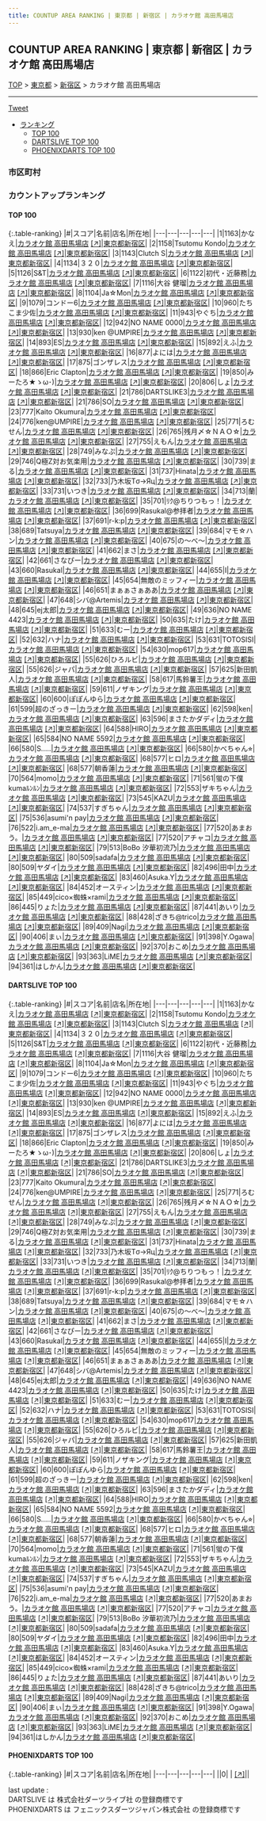 ```yaml
---
title: COUNTUP AREA RANKING | 東京都 | 新宿区 | カラオケ館 高田馬場店
---
```

## COUNTUP AREA RANKING | 東京都 | 新宿区 | カラオケ館 高田馬場店

[TOP](/darts/rank/) > [東京都](/darts/rank/東京都/) > [新宿区](/darts/rank/東京都/新宿区/) > カラオケ館 高田馬場店

___

<a href="https://twitter.com/share?ref_src=twsrc%5Etfw" data-text="COUNTUP AREA RANKING | 東京都新宿区カラオケ館 高田馬場店" class="twitter-share-button" data-hashtags="DARTSLIVE,PHOENIXDARTS,darts,ダーツ" data-show-count="false">Tweet</a>

* [ランキング](#カウントアップランキング)
    * [TOP 100](#top-100)
    * [DARTSLIVE TOP 100](#dartslive-top-100)
    * [PHOENIXDARTS TOP 100](#phoenixdarts-top-100)

### 市区町村

<ul>

</ul>

### カウントアップランキング

#### TOP 100



{:.table-ranking}
|#|スコア|名前|店名|所在地|
|---|---|---|---|---|
|1|1163|<span class="rank-name-dl">かなえ</span>|<a href="/darts/rank/shops/0000f31f5ebdd71f5f9f3321c1147265.html">カラオケ館 高田馬場店</a> <a href="https://search.dartslive.com/jp/shop/0000f31f5ebdd71f5f9f3321c1147265">[↗]</a>|<a href="/darts/rank/東京都/新宿区">東京都新宿区</a>|
|2|1158|<span class="rank-name-dl">Tsutomu Kondo</span>|<a href="/darts/rank/shops/0000f31f5ebdd71f5f9f3321c1147265.html">カラオケ館 高田馬場店</a> <a href="https://search.dartslive.com/jp/shop/0000f31f5ebdd71f5f9f3321c1147265">[↗]</a>|<a href="/darts/rank/東京都/新宿区">東京都新宿区</a>|
|3|1143|<span class="rank-name-dl">Clutch S</span>|<a href="/darts/rank/shops/0000f31f5ebdd71f5f9f3321c1147265.html">カラオケ館 高田馬場店</a> <a href="https://search.dartslive.com/jp/shop/0000f31f5ebdd71f5f9f3321c1147265">[↗]</a>|<a href="/darts/rank/東京都/新宿区">東京都新宿区</a>|
|4|1134|<span class="rank-name-dl">３２０</span>|<a href="/darts/rank/shops/0000f31f5ebdd71f5f9f3321c1147265.html">カラオケ館 高田馬場店</a> <a href="https://search.dartslive.com/jp/shop/0000f31f5ebdd71f5f9f3321c1147265">[↗]</a>|<a href="/darts/rank/東京都/新宿区">東京都新宿区</a>|
|5|1126|<span class="rank-name-dl">S&amp;T</span>|<a href="/darts/rank/shops/0000f31f5ebdd71f5f9f3321c1147265.html">カラオケ館 高田馬場店</a> <a href="https://search.dartslive.com/jp/shop/0000f31f5ebdd71f5f9f3321c1147265">[↗]</a>|<a href="/darts/rank/東京都/新宿区">東京都新宿区</a>|
|6|1122|<span class="rank-name-dl">初代・近藤務</span>|<a href="/darts/rank/shops/0000f31f5ebdd71f5f9f3321c1147265.html">カラオケ館 高田馬場店</a> <a href="https://search.dartslive.com/jp/shop/0000f31f5ebdd71f5f9f3321c1147265">[↗]</a>|<a href="/darts/rank/東京都/新宿区">東京都新宿区</a>|
|7|1116|<span class="rank-name-dl">大谷 健瑠</span>|<a href="/darts/rank/shops/0000f31f5ebdd71f5f9f3321c1147265.html">カラオケ館 高田馬場店</a> <a href="https://search.dartslive.com/jp/shop/0000f31f5ebdd71f5f9f3321c1147265">[↗]</a>|<a href="/darts/rank/東京都/新宿区">東京都新宿区</a>|
|8|1104|<span class="rank-name-dl">Ja☆Mon</span>|<a href="/darts/rank/shops/0000f31f5ebdd71f5f9f3321c1147265.html">カラオケ館 高田馬場店</a> <a href="https://search.dartslive.com/jp/shop/0000f31f5ebdd71f5f9f3321c1147265">[↗]</a>|<a href="/darts/rank/東京都/新宿区">東京都新宿区</a>|
|9|1079|<span class="rank-name-dl">コンドー6</span>|<a href="/darts/rank/shops/0000f31f5ebdd71f5f9f3321c1147265.html">カラオケ館 高田馬場店</a> <a href="https://search.dartslive.com/jp/shop/0000f31f5ebdd71f5f9f3321c1147265">[↗]</a>|<a href="/darts/rank/東京都/新宿区">東京都新宿区</a>|
|10|960|<span class="rank-name-dl">たちこま少佐</span>|<a href="/darts/rank/shops/0000f31f5ebdd71f5f9f3321c1147265.html">カラオケ館 高田馬場店</a> <a href="https://search.dartslive.com/jp/shop/0000f31f5ebdd71f5f9f3321c1147265">[↗]</a>|<a href="/darts/rank/東京都/新宿区">東京都新宿区</a>|
|11|943|<span class="rank-name-dl">やぐち</span>|<a href="/darts/rank/shops/0000f31f5ebdd71f5f9f3321c1147265.html">カラオケ館 高田馬場店</a> <a href="https://search.dartslive.com/jp/shop/0000f31f5ebdd71f5f9f3321c1147265">[↗]</a>|<a href="/darts/rank/東京都/新宿区">東京都新宿区</a>|
|12|942|<span class="rank-name-dl">NO NAME 0000</span>|<a href="/darts/rank/shops/0000f31f5ebdd71f5f9f3321c1147265.html">カラオケ館 高田馬場店</a> <a href="https://search.dartslive.com/jp/shop/0000f31f5ebdd71f5f9f3321c1147265">[↗]</a>|<a href="/darts/rank/東京都/新宿区">東京都新宿区</a>|
|13|930|<span class="rank-name-dl">ken @UMPIRE</span>|<a href="/darts/rank/shops/0000f31f5ebdd71f5f9f3321c1147265.html">カラオケ館 高田馬場店</a> <a href="https://search.dartslive.com/jp/shop/0000f31f5ebdd71f5f9f3321c1147265">[↗]</a>|<a href="/darts/rank/東京都/新宿区">東京都新宿区</a>|
|14|893|<span class="rank-name-dl">ES</span>|<a href="/darts/rank/shops/0000f31f5ebdd71f5f9f3321c1147265.html">カラオケ館 高田馬場店</a> <a href="https://search.dartslive.com/jp/shop/0000f31f5ebdd71f5f9f3321c1147265">[↗]</a>|<a href="/darts/rank/東京都/新宿区">東京都新宿区</a>|
|15|892|<span class="rank-name-dl">えふ</span>|<a href="/darts/rank/shops/0000f31f5ebdd71f5f9f3321c1147265.html">カラオケ館 高田馬場店</a> <a href="https://search.dartslive.com/jp/shop/0000f31f5ebdd71f5f9f3321c1147265">[↗]</a>|<a href="/darts/rank/東京都/新宿区">東京都新宿区</a>|
|16|877|<span class="rank-name-dl">よには</span>|<a href="/darts/rank/shops/0000f31f5ebdd71f5f9f3321c1147265.html">カラオケ館 高田馬場店</a> <a href="https://search.dartslive.com/jp/shop/0000f31f5ebdd71f5f9f3321c1147265">[↗]</a>|<a href="/darts/rank/東京都/新宿区">東京都新宿区</a>|
|17|875|<span class="rank-name-dl">ゴンザレス</span>|<a href="/darts/rank/shops/0000f31f5ebdd71f5f9f3321c1147265.html">カラオケ館 高田馬場店</a> <a href="https://search.dartslive.com/jp/shop/0000f31f5ebdd71f5f9f3321c1147265">[↗]</a>|<a href="/darts/rank/東京都/新宿区">東京都新宿区</a>|
|18|866|<span class="rank-name-dl">Eric Clapton</span>|<a href="/darts/rank/shops/0000f31f5ebdd71f5f9f3321c1147265.html">カラオケ館 高田馬場店</a> <a href="https://search.dartslive.com/jp/shop/0000f31f5ebdd71f5f9f3321c1147265">[↗]</a>|<a href="/darts/rank/東京都/新宿区">東京都新宿区</a>|
|19|850|<span class="rank-name-dl">みーたろ★ゝω･)</span>|<a href="/darts/rank/shops/0000f31f5ebdd71f5f9f3321c1147265.html">カラオケ館 高田馬場店</a> <a href="https://search.dartslive.com/jp/shop/0000f31f5ebdd71f5f9f3321c1147265">[↗]</a>|<a href="/darts/rank/東京都/新宿区">東京都新宿区</a>|
|20|806|<span class="rank-name-dl">しょ</span>|<a href="/darts/rank/shops/0000f31f5ebdd71f5f9f3321c1147265.html">カラオケ館 高田馬場店</a> <a href="https://search.dartslive.com/jp/shop/0000f31f5ebdd71f5f9f3321c1147265">[↗]</a>|<a href="/darts/rank/東京都/新宿区">東京都新宿区</a>|
|21|786|<span class="rank-name-dl">DARTSLIKE3</span>|<a href="/darts/rank/shops/0000f31f5ebdd71f5f9f3321c1147265.html">カラオケ館 高田馬場店</a> <a href="https://search.dartslive.com/jp/shop/0000f31f5ebdd71f5f9f3321c1147265">[↗]</a>|<a href="/darts/rank/東京都/新宿区">東京都新宿区</a>|
|21|786|<span class="rank-name-dl">SO</span>|<a href="/darts/rank/shops/0000f31f5ebdd71f5f9f3321c1147265.html">カラオケ館 高田馬場店</a> <a href="https://search.dartslive.com/jp/shop/0000f31f5ebdd71f5f9f3321c1147265">[↗]</a>|<a href="/darts/rank/東京都/新宿区">東京都新宿区</a>|
|23|777|<span class="rank-name-dl">Kaito Okumura</span>|<a href="/darts/rank/shops/0000f31f5ebdd71f5f9f3321c1147265.html">カラオケ館 高田馬場店</a> <a href="https://search.dartslive.com/jp/shop/0000f31f5ebdd71f5f9f3321c1147265">[↗]</a>|<a href="/darts/rank/東京都/新宿区">東京都新宿区</a>|
|24|776|<span class="rank-name-dl">ken@UMPIRE</span>|<a href="/darts/rank/shops/0000f31f5ebdd71f5f9f3321c1147265.html">カラオケ館 高田馬場店</a> <a href="https://search.dartslive.com/jp/shop/0000f31f5ebdd71f5f9f3321c1147265">[↗]</a>|<a href="/darts/rank/東京都/新宿区">東京都新宿区</a>|
|25|771|<span class="rank-name-dl">ろむせん</span>|<a href="/darts/rank/shops/0000f31f5ebdd71f5f9f3321c1147265.html">カラオケ館 高田馬場店</a> <a href="https://search.dartslive.com/jp/shop/0000f31f5ebdd71f5f9f3321c1147265">[↗]</a>|<a href="/darts/rank/東京都/新宿区">東京都新宿区</a>|
|26|765|<span class="rank-name-dl">残月〆☆ＮＡＯ☆</span>|<a href="/darts/rank/shops/0000f31f5ebdd71f5f9f3321c1147265.html">カラオケ館 高田馬場店</a> <a href="https://search.dartslive.com/jp/shop/0000f31f5ebdd71f5f9f3321c1147265">[↗]</a>|<a href="/darts/rank/東京都/新宿区">東京都新宿区</a>|
|27|755|<span class="rank-name-dl">えもん</span>|<a href="/darts/rank/shops/0000f31f5ebdd71f5f9f3321c1147265.html">カラオケ館 高田馬場店</a> <a href="https://search.dartslive.com/jp/shop/0000f31f5ebdd71f5f9f3321c1147265">[↗]</a>|<a href="/darts/rank/東京都/新宿区">東京都新宿区</a>|
|28|749|<span class="rank-name-dl">みなぷ</span>|<a href="/darts/rank/shops/0000f31f5ebdd71f5f9f3321c1147265.html">カラオケ館 高田馬場店</a> <a href="https://search.dartslive.com/jp/shop/0000f31f5ebdd71f5f9f3321c1147265">[↗]</a>|<a href="/darts/rank/東京都/新宿区">東京都新宿区</a>|
|29|746|<span class="rank-name-dl">Q極Z対お気楽用</span>|<a href="/darts/rank/shops/0000f31f5ebdd71f5f9f3321c1147265.html">カラオケ館 高田馬場店</a> <a href="https://search.dartslive.com/jp/shop/0000f31f5ebdd71f5f9f3321c1147265">[↗]</a>|<a href="/darts/rank/東京都/新宿区">東京都新宿区</a>|
|30|739|<span class="rank-name-dl">まる</span>|<a href="/darts/rank/shops/0000f31f5ebdd71f5f9f3321c1147265.html">カラオケ館 高田馬場店</a> <a href="https://search.dartslive.com/jp/shop/0000f31f5ebdd71f5f9f3321c1147265">[↗]</a>|<a href="/darts/rank/東京都/新宿区">東京都新宿区</a>|
|31|737|<span class="rank-name-dl">Hinata</span>|<a href="/darts/rank/shops/0000f31f5ebdd71f5f9f3321c1147265.html">カラオケ館 高田馬場店</a> <a href="https://search.dartslive.com/jp/shop/0000f31f5ebdd71f5f9f3321c1147265">[↗]</a>|<a href="/darts/rank/東京都/新宿区">東京都新宿区</a>|
|32|733|<span class="rank-name-dl">乃木坂Тσ→Яц</span>|<a href="/darts/rank/shops/0000f31f5ebdd71f5f9f3321c1147265.html">カラオケ館 高田馬場店</a> <a href="https://search.dartslive.com/jp/shop/0000f31f5ebdd71f5f9f3321c1147265">[↗]</a>|<a href="/darts/rank/東京都/新宿区">東京都新宿区</a>|
|33|731|<span class="rank-name-dl">いつき</span>|<a href="/darts/rank/shops/0000f31f5ebdd71f5f9f3321c1147265.html">カラオケ館 高田馬場店</a> <a href="https://search.dartslive.com/jp/shop/0000f31f5ebdd71f5f9f3321c1147265">[↗]</a>|<a href="/darts/rank/東京都/新宿区">東京都新宿区</a>|
|34|713|<span class="rank-name-dl">蘭</span>|<a href="/darts/rank/shops/0000f31f5ebdd71f5f9f3321c1147265.html">カラオケ館 高田馬場店</a> <a href="https://search.dartslive.com/jp/shop/0000f31f5ebdd71f5f9f3321c1147265">[↗]</a>|<a href="/darts/rank/東京都/新宿区">東京都新宿区</a>|
|35|701|<span class="rank-name-dl">ﾘｸ@ちりつもっ！</span>|<a href="/darts/rank/shops/0000f31f5ebdd71f5f9f3321c1147265.html">カラオケ館 高田馬場店</a> <a href="https://search.dartslive.com/jp/shop/0000f31f5ebdd71f5f9f3321c1147265">[↗]</a>|<a href="/darts/rank/東京都/新宿区">東京都新宿区</a>|
|36|699|<span class="rank-name-dl">Rasukal@参拝者</span>|<a href="/darts/rank/shops/0000f31f5ebdd71f5f9f3321c1147265.html">カラオケ館 高田馬場店</a> <a href="https://search.dartslive.com/jp/shop/0000f31f5ebdd71f5f9f3321c1147265">[↗]</a>|<a href="/darts/rank/東京都/新宿区">東京都新宿区</a>|
|37|691|<span class="rank-name-dl">r-k:p</span>|<a href="/darts/rank/shops/0000f31f5ebdd71f5f9f3321c1147265.html">カラオケ館 高田馬場店</a> <a href="https://search.dartslive.com/jp/shop/0000f31f5ebdd71f5f9f3321c1147265">[↗]</a>|<a href="/darts/rank/東京都/新宿区">東京都新宿区</a>|
|38|689|<span class="rank-name-dl">Tatsuya</span>|<a href="/darts/rank/shops/0000f31f5ebdd71f5f9f3321c1147265.html">カラオケ館 高田馬場店</a> <a href="https://search.dartslive.com/jp/shop/0000f31f5ebdd71f5f9f3321c1147265">[↗]</a>|<a href="/darts/rank/東京都/新宿区">東京都新宿区</a>|
|39|684|<span class="rank-name-dl">マモ☆ハン</span>|<a href="/darts/rank/shops/0000f31f5ebdd71f5f9f3321c1147265.html">カラオケ館 高田馬場店</a> <a href="https://search.dartslive.com/jp/shop/0000f31f5ebdd71f5f9f3321c1147265">[↗]</a>|<a href="/darts/rank/東京都/新宿区">東京都新宿区</a>|
|40|675|<span class="rank-name-dl">の〜べ〜</span>|<a href="/darts/rank/shops/0000f31f5ebdd71f5f9f3321c1147265.html">カラオケ館 高田馬場店</a> <a href="https://search.dartslive.com/jp/shop/0000f31f5ebdd71f5f9f3321c1147265">[↗]</a>|<a href="/darts/rank/東京都/新宿区">東京都新宿区</a>|
|41|662|<span class="rank-name-dl">まさ</span>|<a href="/darts/rank/shops/0000f31f5ebdd71f5f9f3321c1147265.html">カラオケ館 高田馬場店</a> <a href="https://search.dartslive.com/jp/shop/0000f31f5ebdd71f5f9f3321c1147265">[↗]</a>|<a href="/darts/rank/東京都/新宿区">東京都新宿区</a>|
|42|661|<span class="rank-name-dl">さなぴー</span>|<a href="/darts/rank/shops/0000f31f5ebdd71f5f9f3321c1147265.html">カラオケ館 高田馬場店</a> <a href="https://search.dartslive.com/jp/shop/0000f31f5ebdd71f5f9f3321c1147265">[↗]</a>|<a href="/darts/rank/東京都/新宿区">東京都新宿区</a>|
|43|660|<span class="rank-name-dl">Rasukal</span>|<a href="/darts/rank/shops/0000f31f5ebdd71f5f9f3321c1147265.html">カラオケ館 高田馬場店</a> <a href="https://search.dartslive.com/jp/shop/0000f31f5ebdd71f5f9f3321c1147265">[↗]</a>|<a href="/darts/rank/東京都/新宿区">東京都新宿区</a>|
|44|655|<span class="rank-name-dl">I</span>|<a href="/darts/rank/shops/0000f31f5ebdd71f5f9f3321c1147265.html">カラオケ館 高田馬場店</a> <a href="https://search.dartslive.com/jp/shop/0000f31f5ebdd71f5f9f3321c1147265">[↗]</a>|<a href="/darts/rank/東京都/新宿区">東京都新宿区</a>|
|45|654|<span class="rank-name-dl">無敵のミッフィー</span>|<a href="/darts/rank/shops/0000f31f5ebdd71f5f9f3321c1147265.html">カラオケ館 高田馬場店</a> <a href="https://search.dartslive.com/jp/shop/0000f31f5ebdd71f5f9f3321c1147265">[↗]</a>|<a href="/darts/rank/東京都/新宿区">東京都新宿区</a>|
|46|651|<span class="rank-name-dl">まぁぁさぁああ</span>|<a href="/darts/rank/shops/0000f31f5ebdd71f5f9f3321c1147265.html">カラオケ館 高田馬場店</a> <a href="https://search.dartslive.com/jp/shop/0000f31f5ebdd71f5f9f3321c1147265">[↗]</a>|<a href="/darts/rank/東京都/新宿区">東京都新宿区</a>|
|47|648|<span class="rank-name-dl">シバ@Artemis</span>|<a href="/darts/rank/shops/0000f31f5ebdd71f5f9f3321c1147265.html">カラオケ館 高田馬場店</a> <a href="https://search.dartslive.com/jp/shop/0000f31f5ebdd71f5f9f3321c1147265">[↗]</a>|<a href="/darts/rank/東京都/新宿区">東京都新宿区</a>|
|48|645|<span class="rank-name-dl">ej太郎</span>|<a href="/darts/rank/shops/0000f31f5ebdd71f5f9f3321c1147265.html">カラオケ館 高田馬場店</a> <a href="https://search.dartslive.com/jp/shop/0000f31f5ebdd71f5f9f3321c1147265">[↗]</a>|<a href="/darts/rank/東京都/新宿区">東京都新宿区</a>|
|49|636|<span class="rank-name-dl">NO NAME 4423</span>|<a href="/darts/rank/shops/0000f31f5ebdd71f5f9f3321c1147265.html">カラオケ館 高田馬場店</a> <a href="https://search.dartslive.com/jp/shop/0000f31f5ebdd71f5f9f3321c1147265">[↗]</a>|<a href="/darts/rank/東京都/新宿区">東京都新宿区</a>|
|50|635|<span class="rank-name-dl">たけ</span>|<a href="/darts/rank/shops/0000f31f5ebdd71f5f9f3321c1147265.html">カラオケ館 高田馬場店</a> <a href="https://search.dartslive.com/jp/shop/0000f31f5ebdd71f5f9f3321c1147265">[↗]</a>|<a href="/darts/rank/東京都/新宿区">東京都新宿区</a>|
|51|633|<span class="rank-name-dl">むー</span>|<a href="/darts/rank/shops/0000f31f5ebdd71f5f9f3321c1147265.html">カラオケ館 高田馬場店</a> <a href="https://search.dartslive.com/jp/shop/0000f31f5ebdd71f5f9f3321c1147265">[↗]</a>|<a href="/darts/rank/東京都/新宿区">東京都新宿区</a>|
|52|632|<span class="rank-name-dl">ハナ</span>|<a href="/darts/rank/shops/0000f31f5ebdd71f5f9f3321c1147265.html">カラオケ館 高田馬場店</a> <a href="https://search.dartslive.com/jp/shop/0000f31f5ebdd71f5f9f3321c1147265">[↗]</a>|<a href="/darts/rank/東京都/新宿区">東京都新宿区</a>|
|53|631|<span class="rank-name-dl">TOTOSISI</span>|<a href="/darts/rank/shops/0000f31f5ebdd71f5f9f3321c1147265.html">カラオケ館 高田馬場店</a> <a href="https://search.dartslive.com/jp/shop/0000f31f5ebdd71f5f9f3321c1147265">[↗]</a>|<a href="/darts/rank/東京都/新宿区">東京都新宿区</a>|
|54|630|<span class="rank-name-dl">mop617</span>|<a href="/darts/rank/shops/0000f31f5ebdd71f5f9f3321c1147265.html">カラオケ館 高田馬場店</a> <a href="https://search.dartslive.com/jp/shop/0000f31f5ebdd71f5f9f3321c1147265">[↗]</a>|<a href="/darts/rank/東京都/新宿区">東京都新宿区</a>|
|55|626|<span class="rank-name-dl">ひろルビ</span>|<a href="/darts/rank/shops/0000f31f5ebdd71f5f9f3321c1147265.html">カラオケ館 高田馬場店</a> <a href="https://search.dartslive.com/jp/shop/0000f31f5ebdd71f5f9f3321c1147265">[↗]</a>|<a href="/darts/rank/東京都/新宿区">東京都新宿区</a>|
|55|626|<span class="rank-name-dl">ジャパ</span>|<a href="/darts/rank/shops/0000f31f5ebdd71f5f9f3321c1147265.html">カラオケ館 高田馬場店</a> <a href="https://search.dartslive.com/jp/shop/0000f31f5ebdd71f5f9f3321c1147265">[↗]</a>|<a href="/darts/rank/東京都/新宿区">東京都新宿区</a>|
|57|625|<span class="rank-name-dl">新田凱人</span>|<a href="/darts/rank/shops/0000f31f5ebdd71f5f9f3321c1147265.html">カラオケ館 高田馬場店</a> <a href="https://search.dartslive.com/jp/shop/0000f31f5ebdd71f5f9f3321c1147265">[↗]</a>|<a href="/darts/rank/東京都/新宿区">東京都新宿区</a>|
|58|617|<span class="rank-name-dl">馬鈴薯王</span>|<a href="/darts/rank/shops/0000f31f5ebdd71f5f9f3321c1147265.html">カラオケ館 高田馬場店</a> <a href="https://search.dartslive.com/jp/shop/0000f31f5ebdd71f5f9f3321c1147265">[↗]</a>|<a href="/darts/rank/東京都/新宿区">東京都新宿区</a>|
|59|611|<span class="rank-name-dl">ノザキング</span>|<a href="/darts/rank/shops/0000f31f5ebdd71f5f9f3321c1147265.html">カラオケ館 高田馬場店</a> <a href="https://search.dartslive.com/jp/shop/0000f31f5ebdd71f5f9f3321c1147265">[↗]</a>|<a href="/darts/rank/東京都/新宿区">東京都新宿区</a>|
|60|600|<span class="rank-name-dl">ぽぽんゆら</span>|<a href="/darts/rank/shops/0000f31f5ebdd71f5f9f3321c1147265.html">カラオケ館 高田馬場店</a> <a href="https://search.dartslive.com/jp/shop/0000f31f5ebdd71f5f9f3321c1147265">[↗]</a>|<a href="/darts/rank/東京都/新宿区">東京都新宿区</a>|
|61|599|<span class="rank-name-dl">超のざっきー</span>|<a href="/darts/rank/shops/0000f31f5ebdd71f5f9f3321c1147265.html">カラオケ館 高田馬場店</a> <a href="https://search.dartslive.com/jp/shop/0000f31f5ebdd71f5f9f3321c1147265">[↗]</a>|<a href="/darts/rank/東京都/新宿区">東京都新宿区</a>|
|62|598|<span class="rank-name-dl">ken</span>|<a href="/darts/rank/shops/0000f31f5ebdd71f5f9f3321c1147265.html">カラオケ館 高田馬場店</a> <a href="https://search.dartslive.com/jp/shop/0000f31f5ebdd71f5f9f3321c1147265">[↗]</a>|<a href="/darts/rank/東京都/新宿区">東京都新宿区</a>|
|63|596|<span class="rank-name-dl">まさたかダディ</span>|<a href="/darts/rank/shops/0000f31f5ebdd71f5f9f3321c1147265.html">カラオケ館 高田馬場店</a> <a href="https://search.dartslive.com/jp/shop/0000f31f5ebdd71f5f9f3321c1147265">[↗]</a>|<a href="/darts/rank/東京都/新宿区">東京都新宿区</a>|
|64|588|<span class="rank-name-dl">HIRO</span>|<a href="/darts/rank/shops/0000f31f5ebdd71f5f9f3321c1147265.html">カラオケ館 高田馬場店</a> <a href="https://search.dartslive.com/jp/shop/0000f31f5ebdd71f5f9f3321c1147265">[↗]</a>|<a href="/darts/rank/東京都/新宿区">東京都新宿区</a>|
|65|584|<span class="rank-name-dl">NO NAME 5592</span>|<a href="/darts/rank/shops/0000f31f5ebdd71f5f9f3321c1147265.html">カラオケ館 高田馬場店</a> <a href="https://search.dartslive.com/jp/shop/0000f31f5ebdd71f5f9f3321c1147265">[↗]</a>|<a href="/darts/rank/東京都/新宿区">東京都新宿区</a>|
|66|580|<span class="rank-name-dl">S.....</span>|<a href="/darts/rank/shops/0000f31f5ebdd71f5f9f3321c1147265.html">カラオケ館 高田馬場店</a> <a href="https://search.dartslive.com/jp/shop/0000f31f5ebdd71f5f9f3321c1147265">[↗]</a>|<a href="/darts/rank/東京都/新宿区">東京都新宿区</a>|
|66|580|<span class="rank-name-dl">かべちゃん⭐︎</span>|<a href="/darts/rank/shops/0000f31f5ebdd71f5f9f3321c1147265.html">カラオケ館 高田馬場店</a> <a href="https://search.dartslive.com/jp/shop/0000f31f5ebdd71f5f9f3321c1147265">[↗]</a>|<a href="/darts/rank/東京都/新宿区">東京都新宿区</a>|
|68|577|<span class="rank-name-dl">ヒロ</span>|<a href="/darts/rank/shops/0000f31f5ebdd71f5f9f3321c1147265.html">カラオケ館 高田馬場店</a> <a href="https://search.dartslive.com/jp/shop/0000f31f5ebdd71f5f9f3321c1147265">[↗]</a>|<a href="/darts/rank/東京都/新宿区">東京都新宿区</a>|
|68|577|<span class="rank-name-dl">朝香蓮</span>|<a href="/darts/rank/shops/0000f31f5ebdd71f5f9f3321c1147265.html">カラオケ館 高田馬場店</a> <a href="https://search.dartslive.com/jp/shop/0000f31f5ebdd71f5f9f3321c1147265">[↗]</a>|<a href="/darts/rank/東京都/新宿区">東京都新宿区</a>|
|70|564|<span class="rank-name-dl">momo</span>|<a href="/darts/rank/shops/0000f31f5ebdd71f5f9f3321c1147265.html">カラオケ館 高田馬場店</a> <a href="https://search.dartslive.com/jp/shop/0000f31f5ebdd71f5f9f3321c1147265">[↗]</a>|<a href="/darts/rank/東京都/新宿区">東京都新宿区</a>|
|71|561|<span class="rank-name-dl">蛍の下僕kumaﾙﾝﾙﾝ</span>|<a href="/darts/rank/shops/0000f31f5ebdd71f5f9f3321c1147265.html">カラオケ館 高田馬場店</a> <a href="https://search.dartslive.com/jp/shop/0000f31f5ebdd71f5f9f3321c1147265">[↗]</a>|<a href="/darts/rank/東京都/新宿区">東京都新宿区</a>|
|72|553|<span class="rank-name-dl">ザキちゃん</span>|<a href="/darts/rank/shops/0000f31f5ebdd71f5f9f3321c1147265.html">カラオケ館 高田馬場店</a> <a href="https://search.dartslive.com/jp/shop/0000f31f5ebdd71f5f9f3321c1147265">[↗]</a>|<a href="/darts/rank/東京都/新宿区">東京都新宿区</a>|
|73|545|<span class="rank-name-dl">KAZU</span>|<a href="/darts/rank/shops/0000f31f5ebdd71f5f9f3321c1147265.html">カラオケ館 高田馬場店</a> <a href="https://search.dartslive.com/jp/shop/0000f31f5ebdd71f5f9f3321c1147265">[↗]</a>|<a href="/darts/rank/東京都/新宿区">東京都新宿区</a>|
|74|537|<span class="rank-name-dl">すぎちゃん</span>|<a href="/darts/rank/shops/0000f31f5ebdd71f5f9f3321c1147265.html">カラオケ館 高田馬場店</a> <a href="https://search.dartslive.com/jp/shop/0000f31f5ebdd71f5f9f3321c1147265">[↗]</a>|<a href="/darts/rank/東京都/新宿区">東京都新宿区</a>|
|75|536|<span class="rank-name-dl">asumi&#x27;n pay</span>|<a href="/darts/rank/shops/0000f31f5ebdd71f5f9f3321c1147265.html">カラオケ館 高田馬場店</a> <a href="https://search.dartslive.com/jp/shop/0000f31f5ebdd71f5f9f3321c1147265">[↗]</a>|<a href="/darts/rank/東京都/新宿区">東京都新宿区</a>|
|76|522|<span class="rank-name-dl">i.am_e-ma</span>|<a href="/darts/rank/shops/0000f31f5ebdd71f5f9f3321c1147265.html">カラオケ館 高田馬場店</a> <a href="https://search.dartslive.com/jp/shop/0000f31f5ebdd71f5f9f3321c1147265">[↗]</a>|<a href="/darts/rank/東京都/新宿区">東京都新宿区</a>|
|77|520|<span class="rank-name-dl">あまおう。</span>|<a href="/darts/rank/shops/0000f31f5ebdd71f5f9f3321c1147265.html">カラオケ館 高田馬場店</a> <a href="https://search.dartslive.com/jp/shop/0000f31f5ebdd71f5f9f3321c1147265">[↗]</a>|<a href="/darts/rank/東京都/新宿区">東京都新宿区</a>|
|77|520|<span class="rank-name-dl">アチャコ</span>|<a href="/darts/rank/shops/0000f31f5ebdd71f5f9f3321c1147265.html">カラオケ館 高田馬場店</a> <a href="https://search.dartslive.com/jp/shop/0000f31f5ebdd71f5f9f3321c1147265">[↗]</a>|<a href="/darts/rank/東京都/新宿区">東京都新宿区</a>|
|79|513|<span class="rank-name-dl">BoBo 汐華初流乃</span>|<a href="/darts/rank/shops/0000f31f5ebdd71f5f9f3321c1147265.html">カラオケ館 高田馬場店</a> <a href="https://search.dartslive.com/jp/shop/0000f31f5ebdd71f5f9f3321c1147265">[↗]</a>|<a href="/darts/rank/東京都/新宿区">東京都新宿区</a>|
|80|509|<span class="rank-name-dl">sadafa</span>|<a href="/darts/rank/shops/0000f31f5ebdd71f5f9f3321c1147265.html">カラオケ館 高田馬場店</a> <a href="https://search.dartslive.com/jp/shop/0000f31f5ebdd71f5f9f3321c1147265">[↗]</a>|<a href="/darts/rank/東京都/新宿区">東京都新宿区</a>|
|80|509|<span class="rank-name-dl">ヤダイ</span>|<a href="/darts/rank/shops/0000f31f5ebdd71f5f9f3321c1147265.html">カラオケ館 高田馬場店</a> <a href="https://search.dartslive.com/jp/shop/0000f31f5ebdd71f5f9f3321c1147265">[↗]</a>|<a href="/darts/rank/東京都/新宿区">東京都新宿区</a>|
|82|496|<span class="rank-name-dl">田中</span>|<a href="/darts/rank/shops/0000f31f5ebdd71f5f9f3321c1147265.html">カラオケ館 高田馬場店</a> <a href="https://search.dartslive.com/jp/shop/0000f31f5ebdd71f5f9f3321c1147265">[↗]</a>|<a href="/darts/rank/東京都/新宿区">東京都新宿区</a>|
|83|460|<span class="rank-name-dl">Asuka.Y</span>|<a href="/darts/rank/shops/0000f31f5ebdd71f5f9f3321c1147265.html">カラオケ館 高田馬場店</a> <a href="https://search.dartslive.com/jp/shop/0000f31f5ebdd71f5f9f3321c1147265">[↗]</a>|<a href="/darts/rank/東京都/新宿区">東京都新宿区</a>|
|84|452|<span class="rank-name-dl">オースティン</span>|<a href="/darts/rank/shops/0000f31f5ebdd71f5f9f3321c1147265.html">カラオケ館 高田馬場店</a> <a href="https://search.dartslive.com/jp/shop/0000f31f5ebdd71f5f9f3321c1147265">[↗]</a>|<a href="/darts/rank/東京都/新宿区">東京都新宿区</a>|
|85|449|<span class="rank-name-dl">cico×蜘蛛×rami</span>|<a href="/darts/rank/shops/0000f31f5ebdd71f5f9f3321c1147265.html">カラオケ館 高田馬場店</a> <a href="https://search.dartslive.com/jp/shop/0000f31f5ebdd71f5f9f3321c1147265">[↗]</a>|<a href="/darts/rank/東京都/新宿区">東京都新宿区</a>|
|86|445|<span class="rank-name-dl">りょた</span>|<a href="/darts/rank/shops/0000f31f5ebdd71f5f9f3321c1147265.html">カラオケ館 高田馬場店</a> <a href="https://search.dartslive.com/jp/shop/0000f31f5ebdd71f5f9f3321c1147265">[↗]</a>|<a href="/darts/rank/東京都/新宿区">東京都新宿区</a>|
|87|441|<span class="rank-name-dl">あいり</span>|<a href="/darts/rank/shops/0000f31f5ebdd71f5f9f3321c1147265.html">カラオケ館 高田馬場店</a> <a href="https://search.dartslive.com/jp/shop/0000f31f5ebdd71f5f9f3321c1147265">[↗]</a>|<a href="/darts/rank/東京都/新宿区">東京都新宿区</a>|
|88|428|<span class="rank-name-dl">ざきち@trico</span>|<a href="/darts/rank/shops/0000f31f5ebdd71f5f9f3321c1147265.html">カラオケ館 高田馬場店</a> <a href="https://search.dartslive.com/jp/shop/0000f31f5ebdd71f5f9f3321c1147265">[↗]</a>|<a href="/darts/rank/東京都/新宿区">東京都新宿区</a>|
|89|409|<span class="rank-name-dl">Nagi</span>|<a href="/darts/rank/shops/0000f31f5ebdd71f5f9f3321c1147265.html">カラオケ館 高田馬場店</a> <a href="https://search.dartslive.com/jp/shop/0000f31f5ebdd71f5f9f3321c1147265">[↗]</a>|<a href="/darts/rank/東京都/新宿区">東京都新宿区</a>|
|90|406|<span class="rank-name-dl">まぃ</span>|<a href="/darts/rank/shops/0000f31f5ebdd71f5f9f3321c1147265.html">カラオケ館 高田馬場店</a> <a href="https://search.dartslive.com/jp/shop/0000f31f5ebdd71f5f9f3321c1147265">[↗]</a>|<a href="/darts/rank/東京都/新宿区">東京都新宿区</a>|
|91|398|<span class="rank-name-dl">Y.Ogawa</span>|<a href="/darts/rank/shops/0000f31f5ebdd71f5f9f3321c1147265.html">カラオケ館 高田馬場店</a> <a href="https://search.dartslive.com/jp/shop/0000f31f5ebdd71f5f9f3321c1147265">[↗]</a>|<a href="/darts/rank/東京都/新宿区">東京都新宿区</a>|
|92|370|<span class="rank-name-dl">おこめ</span>|<a href="/darts/rank/shops/0000f31f5ebdd71f5f9f3321c1147265.html">カラオケ館 高田馬場店</a> <a href="https://search.dartslive.com/jp/shop/0000f31f5ebdd71f5f9f3321c1147265">[↗]</a>|<a href="/darts/rank/東京都/新宿区">東京都新宿区</a>|
|93|363|<span class="rank-name-dl">LiME</span>|<a href="/darts/rank/shops/0000f31f5ebdd71f5f9f3321c1147265.html">カラオケ館 高田馬場店</a> <a href="https://search.dartslive.com/jp/shop/0000f31f5ebdd71f5f9f3321c1147265">[↗]</a>|<a href="/darts/rank/東京都/新宿区">東京都新宿区</a>|
|94|361|<span class="rank-name-dl">はしかん</span>|<a href="/darts/rank/shops/0000f31f5ebdd71f5f9f3321c1147265.html">カラオケ館 高田馬場店</a> <a href="https://search.dartslive.com/jp/shop/0000f31f5ebdd71f5f9f3321c1147265">[↗]</a>|<a href="/darts/rank/東京都/新宿区">東京都新宿区</a>|


#### DARTSLIVE TOP 100



{:.table-ranking}
|#|スコア|名前|店名|所在地|
|---|---|---|---|---|
|1|1163|<span class="rank-name-dl">かなえ</span>|<a href="/darts/rank/shops/0000f31f5ebdd71f5f9f3321c1147265.html">カラオケ館 高田馬場店</a> <a href="https://search.dartslive.com/jp/shop/0000f31f5ebdd71f5f9f3321c1147265">[↗]</a>|<a href="/darts/rank/東京都/新宿区">東京都新宿区</a>|
|2|1158|<span class="rank-name-dl">Tsutomu Kondo</span>|<a href="/darts/rank/shops/0000f31f5ebdd71f5f9f3321c1147265.html">カラオケ館 高田馬場店</a> <a href="https://search.dartslive.com/jp/shop/0000f31f5ebdd71f5f9f3321c1147265">[↗]</a>|<a href="/darts/rank/東京都/新宿区">東京都新宿区</a>|
|3|1143|<span class="rank-name-dl">Clutch S</span>|<a href="/darts/rank/shops/0000f31f5ebdd71f5f9f3321c1147265.html">カラオケ館 高田馬場店</a> <a href="https://search.dartslive.com/jp/shop/0000f31f5ebdd71f5f9f3321c1147265">[↗]</a>|<a href="/darts/rank/東京都/新宿区">東京都新宿区</a>|
|4|1134|<span class="rank-name-dl">３２０</span>|<a href="/darts/rank/shops/0000f31f5ebdd71f5f9f3321c1147265.html">カラオケ館 高田馬場店</a> <a href="https://search.dartslive.com/jp/shop/0000f31f5ebdd71f5f9f3321c1147265">[↗]</a>|<a href="/darts/rank/東京都/新宿区">東京都新宿区</a>|
|5|1126|<span class="rank-name-dl">S&amp;T</span>|<a href="/darts/rank/shops/0000f31f5ebdd71f5f9f3321c1147265.html">カラオケ館 高田馬場店</a> <a href="https://search.dartslive.com/jp/shop/0000f31f5ebdd71f5f9f3321c1147265">[↗]</a>|<a href="/darts/rank/東京都/新宿区">東京都新宿区</a>|
|6|1122|<span class="rank-name-dl">初代・近藤務</span>|<a href="/darts/rank/shops/0000f31f5ebdd71f5f9f3321c1147265.html">カラオケ館 高田馬場店</a> <a href="https://search.dartslive.com/jp/shop/0000f31f5ebdd71f5f9f3321c1147265">[↗]</a>|<a href="/darts/rank/東京都/新宿区">東京都新宿区</a>|
|7|1116|<span class="rank-name-dl">大谷 健瑠</span>|<a href="/darts/rank/shops/0000f31f5ebdd71f5f9f3321c1147265.html">カラオケ館 高田馬場店</a> <a href="https://search.dartslive.com/jp/shop/0000f31f5ebdd71f5f9f3321c1147265">[↗]</a>|<a href="/darts/rank/東京都/新宿区">東京都新宿区</a>|
|8|1104|<span class="rank-name-dl">Ja☆Mon</span>|<a href="/darts/rank/shops/0000f31f5ebdd71f5f9f3321c1147265.html">カラオケ館 高田馬場店</a> <a href="https://search.dartslive.com/jp/shop/0000f31f5ebdd71f5f9f3321c1147265">[↗]</a>|<a href="/darts/rank/東京都/新宿区">東京都新宿区</a>|
|9|1079|<span class="rank-name-dl">コンドー6</span>|<a href="/darts/rank/shops/0000f31f5ebdd71f5f9f3321c1147265.html">カラオケ館 高田馬場店</a> <a href="https://search.dartslive.com/jp/shop/0000f31f5ebdd71f5f9f3321c1147265">[↗]</a>|<a href="/darts/rank/東京都/新宿区">東京都新宿区</a>|
|10|960|<span class="rank-name-dl">たちこま少佐</span>|<a href="/darts/rank/shops/0000f31f5ebdd71f5f9f3321c1147265.html">カラオケ館 高田馬場店</a> <a href="https://search.dartslive.com/jp/shop/0000f31f5ebdd71f5f9f3321c1147265">[↗]</a>|<a href="/darts/rank/東京都/新宿区">東京都新宿区</a>|
|11|943|<span class="rank-name-dl">やぐち</span>|<a href="/darts/rank/shops/0000f31f5ebdd71f5f9f3321c1147265.html">カラオケ館 高田馬場店</a> <a href="https://search.dartslive.com/jp/shop/0000f31f5ebdd71f5f9f3321c1147265">[↗]</a>|<a href="/darts/rank/東京都/新宿区">東京都新宿区</a>|
|12|942|<span class="rank-name-dl">NO NAME 0000</span>|<a href="/darts/rank/shops/0000f31f5ebdd71f5f9f3321c1147265.html">カラオケ館 高田馬場店</a> <a href="https://search.dartslive.com/jp/shop/0000f31f5ebdd71f5f9f3321c1147265">[↗]</a>|<a href="/darts/rank/東京都/新宿区">東京都新宿区</a>|
|13|930|<span class="rank-name-dl">ken @UMPIRE</span>|<a href="/darts/rank/shops/0000f31f5ebdd71f5f9f3321c1147265.html">カラオケ館 高田馬場店</a> <a href="https://search.dartslive.com/jp/shop/0000f31f5ebdd71f5f9f3321c1147265">[↗]</a>|<a href="/darts/rank/東京都/新宿区">東京都新宿区</a>|
|14|893|<span class="rank-name-dl">ES</span>|<a href="/darts/rank/shops/0000f31f5ebdd71f5f9f3321c1147265.html">カラオケ館 高田馬場店</a> <a href="https://search.dartslive.com/jp/shop/0000f31f5ebdd71f5f9f3321c1147265">[↗]</a>|<a href="/darts/rank/東京都/新宿区">東京都新宿区</a>|
|15|892|<span class="rank-name-dl">えふ</span>|<a href="/darts/rank/shops/0000f31f5ebdd71f5f9f3321c1147265.html">カラオケ館 高田馬場店</a> <a href="https://search.dartslive.com/jp/shop/0000f31f5ebdd71f5f9f3321c1147265">[↗]</a>|<a href="/darts/rank/東京都/新宿区">東京都新宿区</a>|
|16|877|<span class="rank-name-dl">よには</span>|<a href="/darts/rank/shops/0000f31f5ebdd71f5f9f3321c1147265.html">カラオケ館 高田馬場店</a> <a href="https://search.dartslive.com/jp/shop/0000f31f5ebdd71f5f9f3321c1147265">[↗]</a>|<a href="/darts/rank/東京都/新宿区">東京都新宿区</a>|
|17|875|<span class="rank-name-dl">ゴンザレス</span>|<a href="/darts/rank/shops/0000f31f5ebdd71f5f9f3321c1147265.html">カラオケ館 高田馬場店</a> <a href="https://search.dartslive.com/jp/shop/0000f31f5ebdd71f5f9f3321c1147265">[↗]</a>|<a href="/darts/rank/東京都/新宿区">東京都新宿区</a>|
|18|866|<span class="rank-name-dl">Eric Clapton</span>|<a href="/darts/rank/shops/0000f31f5ebdd71f5f9f3321c1147265.html">カラオケ館 高田馬場店</a> <a href="https://search.dartslive.com/jp/shop/0000f31f5ebdd71f5f9f3321c1147265">[↗]</a>|<a href="/darts/rank/東京都/新宿区">東京都新宿区</a>|
|19|850|<span class="rank-name-dl">みーたろ★ゝω･)</span>|<a href="/darts/rank/shops/0000f31f5ebdd71f5f9f3321c1147265.html">カラオケ館 高田馬場店</a> <a href="https://search.dartslive.com/jp/shop/0000f31f5ebdd71f5f9f3321c1147265">[↗]</a>|<a href="/darts/rank/東京都/新宿区">東京都新宿区</a>|
|20|806|<span class="rank-name-dl">しょ</span>|<a href="/darts/rank/shops/0000f31f5ebdd71f5f9f3321c1147265.html">カラオケ館 高田馬場店</a> <a href="https://search.dartslive.com/jp/shop/0000f31f5ebdd71f5f9f3321c1147265">[↗]</a>|<a href="/darts/rank/東京都/新宿区">東京都新宿区</a>|
|21|786|<span class="rank-name-dl">DARTSLIKE3</span>|<a href="/darts/rank/shops/0000f31f5ebdd71f5f9f3321c1147265.html">カラオケ館 高田馬場店</a> <a href="https://search.dartslive.com/jp/shop/0000f31f5ebdd71f5f9f3321c1147265">[↗]</a>|<a href="/darts/rank/東京都/新宿区">東京都新宿区</a>|
|21|786|<span class="rank-name-dl">SO</span>|<a href="/darts/rank/shops/0000f31f5ebdd71f5f9f3321c1147265.html">カラオケ館 高田馬場店</a> <a href="https://search.dartslive.com/jp/shop/0000f31f5ebdd71f5f9f3321c1147265">[↗]</a>|<a href="/darts/rank/東京都/新宿区">東京都新宿区</a>|
|23|777|<span class="rank-name-dl">Kaito Okumura</span>|<a href="/darts/rank/shops/0000f31f5ebdd71f5f9f3321c1147265.html">カラオケ館 高田馬場店</a> <a href="https://search.dartslive.com/jp/shop/0000f31f5ebdd71f5f9f3321c1147265">[↗]</a>|<a href="/darts/rank/東京都/新宿区">東京都新宿区</a>|
|24|776|<span class="rank-name-dl">ken@UMPIRE</span>|<a href="/darts/rank/shops/0000f31f5ebdd71f5f9f3321c1147265.html">カラオケ館 高田馬場店</a> <a href="https://search.dartslive.com/jp/shop/0000f31f5ebdd71f5f9f3321c1147265">[↗]</a>|<a href="/darts/rank/東京都/新宿区">東京都新宿区</a>|
|25|771|<span class="rank-name-dl">ろむせん</span>|<a href="/darts/rank/shops/0000f31f5ebdd71f5f9f3321c1147265.html">カラオケ館 高田馬場店</a> <a href="https://search.dartslive.com/jp/shop/0000f31f5ebdd71f5f9f3321c1147265">[↗]</a>|<a href="/darts/rank/東京都/新宿区">東京都新宿区</a>|
|26|765|<span class="rank-name-dl">残月〆☆ＮＡＯ☆</span>|<a href="/darts/rank/shops/0000f31f5ebdd71f5f9f3321c1147265.html">カラオケ館 高田馬場店</a> <a href="https://search.dartslive.com/jp/shop/0000f31f5ebdd71f5f9f3321c1147265">[↗]</a>|<a href="/darts/rank/東京都/新宿区">東京都新宿区</a>|
|27|755|<span class="rank-name-dl">えもん</span>|<a href="/darts/rank/shops/0000f31f5ebdd71f5f9f3321c1147265.html">カラオケ館 高田馬場店</a> <a href="https://search.dartslive.com/jp/shop/0000f31f5ebdd71f5f9f3321c1147265">[↗]</a>|<a href="/darts/rank/東京都/新宿区">東京都新宿区</a>|
|28|749|<span class="rank-name-dl">みなぷ</span>|<a href="/darts/rank/shops/0000f31f5ebdd71f5f9f3321c1147265.html">カラオケ館 高田馬場店</a> <a href="https://search.dartslive.com/jp/shop/0000f31f5ebdd71f5f9f3321c1147265">[↗]</a>|<a href="/darts/rank/東京都/新宿区">東京都新宿区</a>|
|29|746|<span class="rank-name-dl">Q極Z対お気楽用</span>|<a href="/darts/rank/shops/0000f31f5ebdd71f5f9f3321c1147265.html">カラオケ館 高田馬場店</a> <a href="https://search.dartslive.com/jp/shop/0000f31f5ebdd71f5f9f3321c1147265">[↗]</a>|<a href="/darts/rank/東京都/新宿区">東京都新宿区</a>|
|30|739|<span class="rank-name-dl">まる</span>|<a href="/darts/rank/shops/0000f31f5ebdd71f5f9f3321c1147265.html">カラオケ館 高田馬場店</a> <a href="https://search.dartslive.com/jp/shop/0000f31f5ebdd71f5f9f3321c1147265">[↗]</a>|<a href="/darts/rank/東京都/新宿区">東京都新宿区</a>|
|31|737|<span class="rank-name-dl">Hinata</span>|<a href="/darts/rank/shops/0000f31f5ebdd71f5f9f3321c1147265.html">カラオケ館 高田馬場店</a> <a href="https://search.dartslive.com/jp/shop/0000f31f5ebdd71f5f9f3321c1147265">[↗]</a>|<a href="/darts/rank/東京都/新宿区">東京都新宿区</a>|
|32|733|<span class="rank-name-dl">乃木坂Тσ→Яц</span>|<a href="/darts/rank/shops/0000f31f5ebdd71f5f9f3321c1147265.html">カラオケ館 高田馬場店</a> <a href="https://search.dartslive.com/jp/shop/0000f31f5ebdd71f5f9f3321c1147265">[↗]</a>|<a href="/darts/rank/東京都/新宿区">東京都新宿区</a>|
|33|731|<span class="rank-name-dl">いつき</span>|<a href="/darts/rank/shops/0000f31f5ebdd71f5f9f3321c1147265.html">カラオケ館 高田馬場店</a> <a href="https://search.dartslive.com/jp/shop/0000f31f5ebdd71f5f9f3321c1147265">[↗]</a>|<a href="/darts/rank/東京都/新宿区">東京都新宿区</a>|
|34|713|<span class="rank-name-dl">蘭</span>|<a href="/darts/rank/shops/0000f31f5ebdd71f5f9f3321c1147265.html">カラオケ館 高田馬場店</a> <a href="https://search.dartslive.com/jp/shop/0000f31f5ebdd71f5f9f3321c1147265">[↗]</a>|<a href="/darts/rank/東京都/新宿区">東京都新宿区</a>|
|35|701|<span class="rank-name-dl">ﾘｸ@ちりつもっ！</span>|<a href="/darts/rank/shops/0000f31f5ebdd71f5f9f3321c1147265.html">カラオケ館 高田馬場店</a> <a href="https://search.dartslive.com/jp/shop/0000f31f5ebdd71f5f9f3321c1147265">[↗]</a>|<a href="/darts/rank/東京都/新宿区">東京都新宿区</a>|
|36|699|<span class="rank-name-dl">Rasukal@参拝者</span>|<a href="/darts/rank/shops/0000f31f5ebdd71f5f9f3321c1147265.html">カラオケ館 高田馬場店</a> <a href="https://search.dartslive.com/jp/shop/0000f31f5ebdd71f5f9f3321c1147265">[↗]</a>|<a href="/darts/rank/東京都/新宿区">東京都新宿区</a>|
|37|691|<span class="rank-name-dl">r-k:p</span>|<a href="/darts/rank/shops/0000f31f5ebdd71f5f9f3321c1147265.html">カラオケ館 高田馬場店</a> <a href="https://search.dartslive.com/jp/shop/0000f31f5ebdd71f5f9f3321c1147265">[↗]</a>|<a href="/darts/rank/東京都/新宿区">東京都新宿区</a>|
|38|689|<span class="rank-name-dl">Tatsuya</span>|<a href="/darts/rank/shops/0000f31f5ebdd71f5f9f3321c1147265.html">カラオケ館 高田馬場店</a> <a href="https://search.dartslive.com/jp/shop/0000f31f5ebdd71f5f9f3321c1147265">[↗]</a>|<a href="/darts/rank/東京都/新宿区">東京都新宿区</a>|
|39|684|<span class="rank-name-dl">マモ☆ハン</span>|<a href="/darts/rank/shops/0000f31f5ebdd71f5f9f3321c1147265.html">カラオケ館 高田馬場店</a> <a href="https://search.dartslive.com/jp/shop/0000f31f5ebdd71f5f9f3321c1147265">[↗]</a>|<a href="/darts/rank/東京都/新宿区">東京都新宿区</a>|
|40|675|<span class="rank-name-dl">の〜べ〜</span>|<a href="/darts/rank/shops/0000f31f5ebdd71f5f9f3321c1147265.html">カラオケ館 高田馬場店</a> <a href="https://search.dartslive.com/jp/shop/0000f31f5ebdd71f5f9f3321c1147265">[↗]</a>|<a href="/darts/rank/東京都/新宿区">東京都新宿区</a>|
|41|662|<span class="rank-name-dl">まさ</span>|<a href="/darts/rank/shops/0000f31f5ebdd71f5f9f3321c1147265.html">カラオケ館 高田馬場店</a> <a href="https://search.dartslive.com/jp/shop/0000f31f5ebdd71f5f9f3321c1147265">[↗]</a>|<a href="/darts/rank/東京都/新宿区">東京都新宿区</a>|
|42|661|<span class="rank-name-dl">さなぴー</span>|<a href="/darts/rank/shops/0000f31f5ebdd71f5f9f3321c1147265.html">カラオケ館 高田馬場店</a> <a href="https://search.dartslive.com/jp/shop/0000f31f5ebdd71f5f9f3321c1147265">[↗]</a>|<a href="/darts/rank/東京都/新宿区">東京都新宿区</a>|
|43|660|<span class="rank-name-dl">Rasukal</span>|<a href="/darts/rank/shops/0000f31f5ebdd71f5f9f3321c1147265.html">カラオケ館 高田馬場店</a> <a href="https://search.dartslive.com/jp/shop/0000f31f5ebdd71f5f9f3321c1147265">[↗]</a>|<a href="/darts/rank/東京都/新宿区">東京都新宿区</a>|
|44|655|<span class="rank-name-dl">I</span>|<a href="/darts/rank/shops/0000f31f5ebdd71f5f9f3321c1147265.html">カラオケ館 高田馬場店</a> <a href="https://search.dartslive.com/jp/shop/0000f31f5ebdd71f5f9f3321c1147265">[↗]</a>|<a href="/darts/rank/東京都/新宿区">東京都新宿区</a>|
|45|654|<span class="rank-name-dl">無敵のミッフィー</span>|<a href="/darts/rank/shops/0000f31f5ebdd71f5f9f3321c1147265.html">カラオケ館 高田馬場店</a> <a href="https://search.dartslive.com/jp/shop/0000f31f5ebdd71f5f9f3321c1147265">[↗]</a>|<a href="/darts/rank/東京都/新宿区">東京都新宿区</a>|
|46|651|<span class="rank-name-dl">まぁぁさぁああ</span>|<a href="/darts/rank/shops/0000f31f5ebdd71f5f9f3321c1147265.html">カラオケ館 高田馬場店</a> <a href="https://search.dartslive.com/jp/shop/0000f31f5ebdd71f5f9f3321c1147265">[↗]</a>|<a href="/darts/rank/東京都/新宿区">東京都新宿区</a>|
|47|648|<span class="rank-name-dl">シバ@Artemis</span>|<a href="/darts/rank/shops/0000f31f5ebdd71f5f9f3321c1147265.html">カラオケ館 高田馬場店</a> <a href="https://search.dartslive.com/jp/shop/0000f31f5ebdd71f5f9f3321c1147265">[↗]</a>|<a href="/darts/rank/東京都/新宿区">東京都新宿区</a>|
|48|645|<span class="rank-name-dl">ej太郎</span>|<a href="/darts/rank/shops/0000f31f5ebdd71f5f9f3321c1147265.html">カラオケ館 高田馬場店</a> <a href="https://search.dartslive.com/jp/shop/0000f31f5ebdd71f5f9f3321c1147265">[↗]</a>|<a href="/darts/rank/東京都/新宿区">東京都新宿区</a>|
|49|636|<span class="rank-name-dl">NO NAME 4423</span>|<a href="/darts/rank/shops/0000f31f5ebdd71f5f9f3321c1147265.html">カラオケ館 高田馬場店</a> <a href="https://search.dartslive.com/jp/shop/0000f31f5ebdd71f5f9f3321c1147265">[↗]</a>|<a href="/darts/rank/東京都/新宿区">東京都新宿区</a>|
|50|635|<span class="rank-name-dl">たけ</span>|<a href="/darts/rank/shops/0000f31f5ebdd71f5f9f3321c1147265.html">カラオケ館 高田馬場店</a> <a href="https://search.dartslive.com/jp/shop/0000f31f5ebdd71f5f9f3321c1147265">[↗]</a>|<a href="/darts/rank/東京都/新宿区">東京都新宿区</a>|
|51|633|<span class="rank-name-dl">むー</span>|<a href="/darts/rank/shops/0000f31f5ebdd71f5f9f3321c1147265.html">カラオケ館 高田馬場店</a> <a href="https://search.dartslive.com/jp/shop/0000f31f5ebdd71f5f9f3321c1147265">[↗]</a>|<a href="/darts/rank/東京都/新宿区">東京都新宿区</a>|
|52|632|<span class="rank-name-dl">ハナ</span>|<a href="/darts/rank/shops/0000f31f5ebdd71f5f9f3321c1147265.html">カラオケ館 高田馬場店</a> <a href="https://search.dartslive.com/jp/shop/0000f31f5ebdd71f5f9f3321c1147265">[↗]</a>|<a href="/darts/rank/東京都/新宿区">東京都新宿区</a>|
|53|631|<span class="rank-name-dl">TOTOSISI</span>|<a href="/darts/rank/shops/0000f31f5ebdd71f5f9f3321c1147265.html">カラオケ館 高田馬場店</a> <a href="https://search.dartslive.com/jp/shop/0000f31f5ebdd71f5f9f3321c1147265">[↗]</a>|<a href="/darts/rank/東京都/新宿区">東京都新宿区</a>|
|54|630|<span class="rank-name-dl">mop617</span>|<a href="/darts/rank/shops/0000f31f5ebdd71f5f9f3321c1147265.html">カラオケ館 高田馬場店</a> <a href="https://search.dartslive.com/jp/shop/0000f31f5ebdd71f5f9f3321c1147265">[↗]</a>|<a href="/darts/rank/東京都/新宿区">東京都新宿区</a>|
|55|626|<span class="rank-name-dl">ひろルビ</span>|<a href="/darts/rank/shops/0000f31f5ebdd71f5f9f3321c1147265.html">カラオケ館 高田馬場店</a> <a href="https://search.dartslive.com/jp/shop/0000f31f5ebdd71f5f9f3321c1147265">[↗]</a>|<a href="/darts/rank/東京都/新宿区">東京都新宿区</a>|
|55|626|<span class="rank-name-dl">ジャパ</span>|<a href="/darts/rank/shops/0000f31f5ebdd71f5f9f3321c1147265.html">カラオケ館 高田馬場店</a> <a href="https://search.dartslive.com/jp/shop/0000f31f5ebdd71f5f9f3321c1147265">[↗]</a>|<a href="/darts/rank/東京都/新宿区">東京都新宿区</a>|
|57|625|<span class="rank-name-dl">新田凱人</span>|<a href="/darts/rank/shops/0000f31f5ebdd71f5f9f3321c1147265.html">カラオケ館 高田馬場店</a> <a href="https://search.dartslive.com/jp/shop/0000f31f5ebdd71f5f9f3321c1147265">[↗]</a>|<a href="/darts/rank/東京都/新宿区">東京都新宿区</a>|
|58|617|<span class="rank-name-dl">馬鈴薯王</span>|<a href="/darts/rank/shops/0000f31f5ebdd71f5f9f3321c1147265.html">カラオケ館 高田馬場店</a> <a href="https://search.dartslive.com/jp/shop/0000f31f5ebdd71f5f9f3321c1147265">[↗]</a>|<a href="/darts/rank/東京都/新宿区">東京都新宿区</a>|
|59|611|<span class="rank-name-dl">ノザキング</span>|<a href="/darts/rank/shops/0000f31f5ebdd71f5f9f3321c1147265.html">カラオケ館 高田馬場店</a> <a href="https://search.dartslive.com/jp/shop/0000f31f5ebdd71f5f9f3321c1147265">[↗]</a>|<a href="/darts/rank/東京都/新宿区">東京都新宿区</a>|
|60|600|<span class="rank-name-dl">ぽぽんゆら</span>|<a href="/darts/rank/shops/0000f31f5ebdd71f5f9f3321c1147265.html">カラオケ館 高田馬場店</a> <a href="https://search.dartslive.com/jp/shop/0000f31f5ebdd71f5f9f3321c1147265">[↗]</a>|<a href="/darts/rank/東京都/新宿区">東京都新宿区</a>|
|61|599|<span class="rank-name-dl">超のざっきー</span>|<a href="/darts/rank/shops/0000f31f5ebdd71f5f9f3321c1147265.html">カラオケ館 高田馬場店</a> <a href="https://search.dartslive.com/jp/shop/0000f31f5ebdd71f5f9f3321c1147265">[↗]</a>|<a href="/darts/rank/東京都/新宿区">東京都新宿区</a>|
|62|598|<span class="rank-name-dl">ken</span>|<a href="/darts/rank/shops/0000f31f5ebdd71f5f9f3321c1147265.html">カラオケ館 高田馬場店</a> <a href="https://search.dartslive.com/jp/shop/0000f31f5ebdd71f5f9f3321c1147265">[↗]</a>|<a href="/darts/rank/東京都/新宿区">東京都新宿区</a>|
|63|596|<span class="rank-name-dl">まさたかダディ</span>|<a href="/darts/rank/shops/0000f31f5ebdd71f5f9f3321c1147265.html">カラオケ館 高田馬場店</a> <a href="https://search.dartslive.com/jp/shop/0000f31f5ebdd71f5f9f3321c1147265">[↗]</a>|<a href="/darts/rank/東京都/新宿区">東京都新宿区</a>|
|64|588|<span class="rank-name-dl">HIRO</span>|<a href="/darts/rank/shops/0000f31f5ebdd71f5f9f3321c1147265.html">カラオケ館 高田馬場店</a> <a href="https://search.dartslive.com/jp/shop/0000f31f5ebdd71f5f9f3321c1147265">[↗]</a>|<a href="/darts/rank/東京都/新宿区">東京都新宿区</a>|
|65|584|<span class="rank-name-dl">NO NAME 5592</span>|<a href="/darts/rank/shops/0000f31f5ebdd71f5f9f3321c1147265.html">カラオケ館 高田馬場店</a> <a href="https://search.dartslive.com/jp/shop/0000f31f5ebdd71f5f9f3321c1147265">[↗]</a>|<a href="/darts/rank/東京都/新宿区">東京都新宿区</a>|
|66|580|<span class="rank-name-dl">S.....</span>|<a href="/darts/rank/shops/0000f31f5ebdd71f5f9f3321c1147265.html">カラオケ館 高田馬場店</a> <a href="https://search.dartslive.com/jp/shop/0000f31f5ebdd71f5f9f3321c1147265">[↗]</a>|<a href="/darts/rank/東京都/新宿区">東京都新宿区</a>|
|66|580|<span class="rank-name-dl">かべちゃん⭐︎</span>|<a href="/darts/rank/shops/0000f31f5ebdd71f5f9f3321c1147265.html">カラオケ館 高田馬場店</a> <a href="https://search.dartslive.com/jp/shop/0000f31f5ebdd71f5f9f3321c1147265">[↗]</a>|<a href="/darts/rank/東京都/新宿区">東京都新宿区</a>|
|68|577|<span class="rank-name-dl">ヒロ</span>|<a href="/darts/rank/shops/0000f31f5ebdd71f5f9f3321c1147265.html">カラオケ館 高田馬場店</a> <a href="https://search.dartslive.com/jp/shop/0000f31f5ebdd71f5f9f3321c1147265">[↗]</a>|<a href="/darts/rank/東京都/新宿区">東京都新宿区</a>|
|68|577|<span class="rank-name-dl">朝香蓮</span>|<a href="/darts/rank/shops/0000f31f5ebdd71f5f9f3321c1147265.html">カラオケ館 高田馬場店</a> <a href="https://search.dartslive.com/jp/shop/0000f31f5ebdd71f5f9f3321c1147265">[↗]</a>|<a href="/darts/rank/東京都/新宿区">東京都新宿区</a>|
|70|564|<span class="rank-name-dl">momo</span>|<a href="/darts/rank/shops/0000f31f5ebdd71f5f9f3321c1147265.html">カラオケ館 高田馬場店</a> <a href="https://search.dartslive.com/jp/shop/0000f31f5ebdd71f5f9f3321c1147265">[↗]</a>|<a href="/darts/rank/東京都/新宿区">東京都新宿区</a>|
|71|561|<span class="rank-name-dl">蛍の下僕kumaﾙﾝﾙﾝ</span>|<a href="/darts/rank/shops/0000f31f5ebdd71f5f9f3321c1147265.html">カラオケ館 高田馬場店</a> <a href="https://search.dartslive.com/jp/shop/0000f31f5ebdd71f5f9f3321c1147265">[↗]</a>|<a href="/darts/rank/東京都/新宿区">東京都新宿区</a>|
|72|553|<span class="rank-name-dl">ザキちゃん</span>|<a href="/darts/rank/shops/0000f31f5ebdd71f5f9f3321c1147265.html">カラオケ館 高田馬場店</a> <a href="https://search.dartslive.com/jp/shop/0000f31f5ebdd71f5f9f3321c1147265">[↗]</a>|<a href="/darts/rank/東京都/新宿区">東京都新宿区</a>|
|73|545|<span class="rank-name-dl">KAZU</span>|<a href="/darts/rank/shops/0000f31f5ebdd71f5f9f3321c1147265.html">カラオケ館 高田馬場店</a> <a href="https://search.dartslive.com/jp/shop/0000f31f5ebdd71f5f9f3321c1147265">[↗]</a>|<a href="/darts/rank/東京都/新宿区">東京都新宿区</a>|
|74|537|<span class="rank-name-dl">すぎちゃん</span>|<a href="/darts/rank/shops/0000f31f5ebdd71f5f9f3321c1147265.html">カラオケ館 高田馬場店</a> <a href="https://search.dartslive.com/jp/shop/0000f31f5ebdd71f5f9f3321c1147265">[↗]</a>|<a href="/darts/rank/東京都/新宿区">東京都新宿区</a>|
|75|536|<span class="rank-name-dl">asumi&#x27;n pay</span>|<a href="/darts/rank/shops/0000f31f5ebdd71f5f9f3321c1147265.html">カラオケ館 高田馬場店</a> <a href="https://search.dartslive.com/jp/shop/0000f31f5ebdd71f5f9f3321c1147265">[↗]</a>|<a href="/darts/rank/東京都/新宿区">東京都新宿区</a>|
|76|522|<span class="rank-name-dl">i.am_e-ma</span>|<a href="/darts/rank/shops/0000f31f5ebdd71f5f9f3321c1147265.html">カラオケ館 高田馬場店</a> <a href="https://search.dartslive.com/jp/shop/0000f31f5ebdd71f5f9f3321c1147265">[↗]</a>|<a href="/darts/rank/東京都/新宿区">東京都新宿区</a>|
|77|520|<span class="rank-name-dl">あまおう。</span>|<a href="/darts/rank/shops/0000f31f5ebdd71f5f9f3321c1147265.html">カラオケ館 高田馬場店</a> <a href="https://search.dartslive.com/jp/shop/0000f31f5ebdd71f5f9f3321c1147265">[↗]</a>|<a href="/darts/rank/東京都/新宿区">東京都新宿区</a>|
|77|520|<span class="rank-name-dl">アチャコ</span>|<a href="/darts/rank/shops/0000f31f5ebdd71f5f9f3321c1147265.html">カラオケ館 高田馬場店</a> <a href="https://search.dartslive.com/jp/shop/0000f31f5ebdd71f5f9f3321c1147265">[↗]</a>|<a href="/darts/rank/東京都/新宿区">東京都新宿区</a>|
|79|513|<span class="rank-name-dl">BoBo 汐華初流乃</span>|<a href="/darts/rank/shops/0000f31f5ebdd71f5f9f3321c1147265.html">カラオケ館 高田馬場店</a> <a href="https://search.dartslive.com/jp/shop/0000f31f5ebdd71f5f9f3321c1147265">[↗]</a>|<a href="/darts/rank/東京都/新宿区">東京都新宿区</a>|
|80|509|<span class="rank-name-dl">sadafa</span>|<a href="/darts/rank/shops/0000f31f5ebdd71f5f9f3321c1147265.html">カラオケ館 高田馬場店</a> <a href="https://search.dartslive.com/jp/shop/0000f31f5ebdd71f5f9f3321c1147265">[↗]</a>|<a href="/darts/rank/東京都/新宿区">東京都新宿区</a>|
|80|509|<span class="rank-name-dl">ヤダイ</span>|<a href="/darts/rank/shops/0000f31f5ebdd71f5f9f3321c1147265.html">カラオケ館 高田馬場店</a> <a href="https://search.dartslive.com/jp/shop/0000f31f5ebdd71f5f9f3321c1147265">[↗]</a>|<a href="/darts/rank/東京都/新宿区">東京都新宿区</a>|
|82|496|<span class="rank-name-dl">田中</span>|<a href="/darts/rank/shops/0000f31f5ebdd71f5f9f3321c1147265.html">カラオケ館 高田馬場店</a> <a href="https://search.dartslive.com/jp/shop/0000f31f5ebdd71f5f9f3321c1147265">[↗]</a>|<a href="/darts/rank/東京都/新宿区">東京都新宿区</a>|
|83|460|<span class="rank-name-dl">Asuka.Y</span>|<a href="/darts/rank/shops/0000f31f5ebdd71f5f9f3321c1147265.html">カラオケ館 高田馬場店</a> <a href="https://search.dartslive.com/jp/shop/0000f31f5ebdd71f5f9f3321c1147265">[↗]</a>|<a href="/darts/rank/東京都/新宿区">東京都新宿区</a>|
|84|452|<span class="rank-name-dl">オースティン</span>|<a href="/darts/rank/shops/0000f31f5ebdd71f5f9f3321c1147265.html">カラオケ館 高田馬場店</a> <a href="https://search.dartslive.com/jp/shop/0000f31f5ebdd71f5f9f3321c1147265">[↗]</a>|<a href="/darts/rank/東京都/新宿区">東京都新宿区</a>|
|85|449|<span class="rank-name-dl">cico×蜘蛛×rami</span>|<a href="/darts/rank/shops/0000f31f5ebdd71f5f9f3321c1147265.html">カラオケ館 高田馬場店</a> <a href="https://search.dartslive.com/jp/shop/0000f31f5ebdd71f5f9f3321c1147265">[↗]</a>|<a href="/darts/rank/東京都/新宿区">東京都新宿区</a>|
|86|445|<span class="rank-name-dl">りょた</span>|<a href="/darts/rank/shops/0000f31f5ebdd71f5f9f3321c1147265.html">カラオケ館 高田馬場店</a> <a href="https://search.dartslive.com/jp/shop/0000f31f5ebdd71f5f9f3321c1147265">[↗]</a>|<a href="/darts/rank/東京都/新宿区">東京都新宿区</a>|
|87|441|<span class="rank-name-dl">あいり</span>|<a href="/darts/rank/shops/0000f31f5ebdd71f5f9f3321c1147265.html">カラオケ館 高田馬場店</a> <a href="https://search.dartslive.com/jp/shop/0000f31f5ebdd71f5f9f3321c1147265">[↗]</a>|<a href="/darts/rank/東京都/新宿区">東京都新宿区</a>|
|88|428|<span class="rank-name-dl">ざきち@trico</span>|<a href="/darts/rank/shops/0000f31f5ebdd71f5f9f3321c1147265.html">カラオケ館 高田馬場店</a> <a href="https://search.dartslive.com/jp/shop/0000f31f5ebdd71f5f9f3321c1147265">[↗]</a>|<a href="/darts/rank/東京都/新宿区">東京都新宿区</a>|
|89|409|<span class="rank-name-dl">Nagi</span>|<a href="/darts/rank/shops/0000f31f5ebdd71f5f9f3321c1147265.html">カラオケ館 高田馬場店</a> <a href="https://search.dartslive.com/jp/shop/0000f31f5ebdd71f5f9f3321c1147265">[↗]</a>|<a href="/darts/rank/東京都/新宿区">東京都新宿区</a>|
|90|406|<span class="rank-name-dl">まぃ</span>|<a href="/darts/rank/shops/0000f31f5ebdd71f5f9f3321c1147265.html">カラオケ館 高田馬場店</a> <a href="https://search.dartslive.com/jp/shop/0000f31f5ebdd71f5f9f3321c1147265">[↗]</a>|<a href="/darts/rank/東京都/新宿区">東京都新宿区</a>|
|91|398|<span class="rank-name-dl">Y.Ogawa</span>|<a href="/darts/rank/shops/0000f31f5ebdd71f5f9f3321c1147265.html">カラオケ館 高田馬場店</a> <a href="https://search.dartslive.com/jp/shop/0000f31f5ebdd71f5f9f3321c1147265">[↗]</a>|<a href="/darts/rank/東京都/新宿区">東京都新宿区</a>|
|92|370|<span class="rank-name-dl">おこめ</span>|<a href="/darts/rank/shops/0000f31f5ebdd71f5f9f3321c1147265.html">カラオケ館 高田馬場店</a> <a href="https://search.dartslive.com/jp/shop/0000f31f5ebdd71f5f9f3321c1147265">[↗]</a>|<a href="/darts/rank/東京都/新宿区">東京都新宿区</a>|
|93|363|<span class="rank-name-dl">LiME</span>|<a href="/darts/rank/shops/0000f31f5ebdd71f5f9f3321c1147265.html">カラオケ館 高田馬場店</a> <a href="https://search.dartslive.com/jp/shop/0000f31f5ebdd71f5f9f3321c1147265">[↗]</a>|<a href="/darts/rank/東京都/新宿区">東京都新宿区</a>|
|94|361|<span class="rank-name-dl">はしかん</span>|<a href="/darts/rank/shops/0000f31f5ebdd71f5f9f3321c1147265.html">カラオケ館 高田馬場店</a> <a href="https://search.dartslive.com/jp/shop/0000f31f5ebdd71f5f9f3321c1147265">[↗]</a>|<a href="/darts/rank/東京都/新宿区">東京都新宿区</a>|


#### PHOENIXDARTS TOP 100



{:.table-ranking}
|#|スコア|名前|店名|所在地|
|---|---|---|---|---|
||0|<span class="rank-name-dl"> </span>|<a href="/darts/rank/shops/.html"></a> <a href="">[↗]</a>|<a href="/darts/rank//"></a>|


<div class="footer border-top border-gray-light mt-5 pt-3 text-right text-gray">
    last update : <span style="font-weight: italic" id="foot_last_modified"></span><br />
    DARTSLIVE は 株式会社ダーツライブ社 の登録商標です<br />
    PHOENIXDARTS は フェニックスダーツジャパン株式会社 の登録商標です<br />
</div>

<script src="https://cdnjs.cloudflare.com/ajax/libs/jquery.tablesorter/2.31.3/js/jquery.tablesorter.min.js" integrity="sha512-qzgd5cYSZcosqpzpn7zF2ZId8f/8CHmFKZ8j7mU4OUXTNRd5g+ZHBPsgKEwoqxCtdQvExE5LprwwPAgoicguNg==" crossorigin="anonymous" referrerpolicy="no-referrer"></script>
<link rel="stylesheet" href="https://cdnjs.cloudflare.com/ajax/libs/jquery.tablesorter/2.31.3/css/theme.default.min.css" integrity="sha512-wghhOJkjQX0Lh3NSWvNKeZ0ZpNn+SPVXX1Qyc9OCaogADktxrBiBdKGDoqVUOyhStvMBmJQ8ZdMHiR3wuEq8+w==" crossorigin="anonymous" referrerpolicy="no-referrer" />
<script>
$(function() {
    $(".table-ranking").tablesorter({sortList:[[0, 0]]});
    $("#foot_last_modified").text(formatDate(new Date(document.lastModified), 'yyyy-MM-dd HH:mm:ss'));
});
</script>

<script async src="https://platform.twitter.com/widgets.js" charset="utf-8"></script>